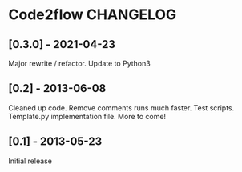 # Code2flow CHANGELOG

## [0.3.0] - 2021-04-23
Major rewrite / refactor. Update to Python3

## [0.2] - 2013-06-08
Cleaned up code. Remove comments runs much faster. Test scripts. Template.py implementation file. More to come!

## [0.1] - 2013-05-23
Initial release 

